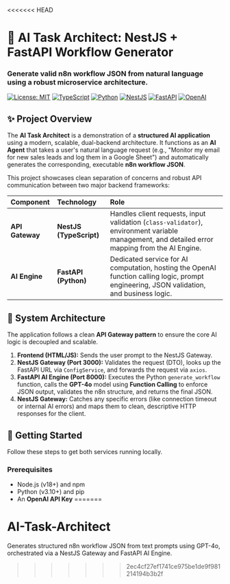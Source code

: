 <<<<<<< HEAD
# 🤖 AI Task Architect: NestJS + FastAPI Workflow Generator

### Generate valid n8n workflow JSON from natural language using a robust microservice architecture.

[![License: MIT](https://img.shields.io/badge/License-MIT-yellow.svg)](https://opensource.org/licenses/MIT) 
[![TypeScript](https://img.shields.io/badge/TypeScript-3178C6?style=for-the-badge&logo=typescript&logoColor=white)](https://www.typescriptlang.org/)
[![Python](https://img.shields.io/badge/Python-3776AB?style=for-the-badge&logo=python&logoColor=white)](https://www.python.org/)
[![NestJS](https://img.shields.io/badge/NestJS-E0234E?style=for-the-badge&logo=nestjs&logoColor=white)](https://nestjs.com/)
[![FastAPI](https://img.shields.io/badge/FastAPI-009688?style=for-the-badge&logo=fastapi&logoColor=white)](https://fastapi.tiangolo.com/)
[![OpenAI](https://img.shields.io/badge/OpenAI-412991?style=for-the-badge&logo=openai&logoColor=white)](https://openai.com/)

## ✨ Project Overview

The **AI Task Architect** is a demonstration of a **structured AI application** using a modern, scalable, dual-backend architecture. It functions as an **AI Agent** that takes a user's natural language request (e.g., "Monitor my email for new sales leads and log them in a Google Sheet") and automatically generates the corresponding, executable **n8n workflow JSON**.

This project showcases clean separation of concerns and robust API communication between two major backend frameworks:

| Component | Technology | Role |
| :--- | :--- | :--- |
| **API Gateway** | **NestJS (TypeScript)** | Handles client requests, input validation (`class-validator`), environment variable management, and detailed error mapping from the AI Engine. |
| **AI Engine** | **FastAPI (Python)** | Dedicated service for AI computation, hosting the OpenAI function calling logic, prompt engineering, JSON validation, and business logic. |

## 📐 System Architecture

The application follows a clean **API Gateway pattern** to ensure the core AI logic is decoupled and scalable.

1.  **Frontend (HTML/JS):** Sends the user prompt to the NestJS Gateway.
2.  **NestJS Gateway (Port 3000):** Validates the request (DTO), looks up the FastAPI URL via `ConfigService`, and forwards the request via `axios`.
3.  **FastAPI AI Engine (Port 8000):** Executes the Python `generate_workflow` function, calls the **GPT-4o** model using **Function Calling** to enforce JSON output, validates the n8n structure, and returns the final JSON.
4.  **NestJS Gateway:** Catches any specific errors (like connection timeout or internal AI errors) and maps them to clean, descriptive HTTP responses for the client.

## 🚀 Getting Started

Follow these steps to get both services running locally.

### Prerequisites

* Node.js (v18+) and npm
* Python (v3.10+) and pip
* An **OpenAI API Key**
=======
# AI-Task-Architect
Generates structured n8n workflow JSON from text prompts using GPT-4o, orchestrated via a NestJS Gateway and FastAPI AI Engine.
>>>>>>> 2ec4cf27ef1741ce975be1de9f981214194b3b2f
